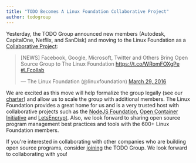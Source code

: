 ```yaml
---
title: "TODO Becomes A Linux Foundation Collaborative Project"
author: todogroup
---
```


Yesterday, the TODO Group announced new members (Autodesk, CapitalOne, Netflix, and SanDisk) and moving to the Linux Foundation as a [Collaborative Project](http://collabprojects.linuxfoundation.org/):

<blockquote class="twitter-tweet" data-lang="en"><p lang="en" dir="ltr">[NEWS] Facebook, Google, Microsoft, Twitter and Others Bring Open Source Group to The Linux Foundation <a href="https://t.co/WRomFOXgPe">https://t.co/WRomFOXgPe</a> <a href="https://twitter.com/hashtag/LFcollab?src=hash">#LFcollab</a></p>&mdash; The Linux Foundation (@linuxfoundation) <a href="https://twitter.com/linuxfoundation/status/714844822431866881">March 29, 2016</a></blockquote>
<script async src="//platform.twitter.com/widgets.js" charset="utf-8"></script>

We are excited as this move will help formalize the group legally (see our [charter](https://github.com/todogroup/charter)) and allow us to scale the group with additional members. The Linux Foundation provides a great home for us and is a very trusted host with collaborative projects such as the [NodeJS Foundation](http://www.nodejs.org), [Open Container Initiative](http://opencontainers.org) and [LetsEncrypt](https://www.letsencrypt.org). Also, we look forward to sharing open source program management best practices and tools with the 600+ Linux Foundation members.

If you're interested in collaborating with other companies who are building open source programs, consider [joining](http://todogroup.org/join/) the TODO Group. We look forward to collaborating with you!
